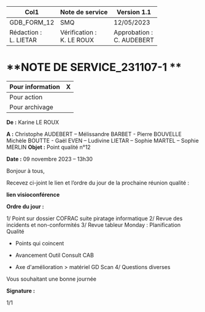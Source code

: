|Col1|Note de service|Version 1.1|
|---|---|---|
|GDB_FORM_12|SMQ|12/05/2023|
|Rédaction :<br>L. LIETAR|Vérification :<br>K. LE ROUX|Approbation :<br>C. AUDEBERT|

# **NOTE DE SERVICE_231107-1 **

|Pour information|X|
|---|---|
|Pour action||
|Pour archivage||


**De :** Karine LE ROUX

**A :** Christophe AUDEBERT – Mélissandre BARBET - Pierre BOUVELLE Michèle BOUTTE - Gaël EVEN – Ludivine LIETAR – Sophie MARTEL –
Sophie MERLIN 
**Objet :** Point qualité n°12

**Date :** 09 novembre 2023 – 13h30

Bonjour à tous,

Recevez ci-joint le lien et l’ordre du jour de la prochaine réunion qualité :

**lien visioconférence**

**Ordre du jour :**

1/ Point sur dossier COFRAC suite piratage informatique
2/ Revue des incidents et non-conformités
3/ Revue tableur Monday : Planification Qualité

  - Points qui coincent

  - Avancement Outil Consult CAB

  - Axe d'amélioration > matériel GD Scan
4/ Questions diverses

Vous souhaitant une bonne journée

**Signature :**


1/1

